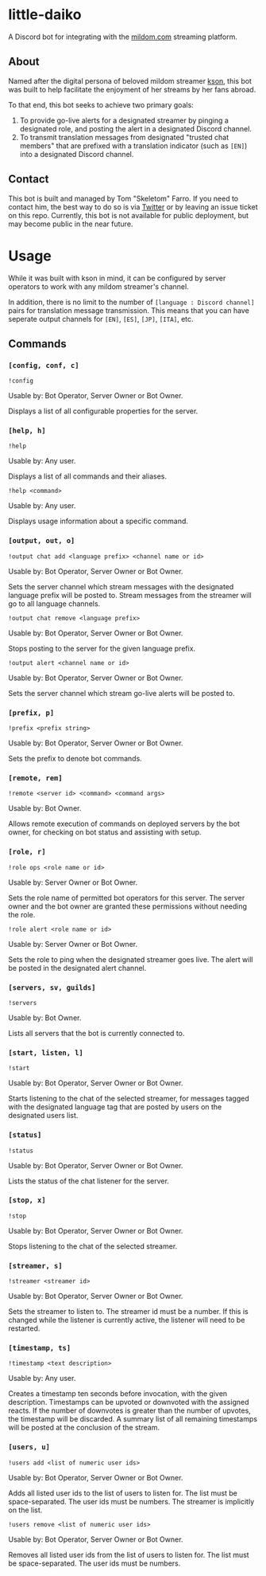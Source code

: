 # little-daiko
A Discord bot for integrating with the [mildom.com](https://www.mildom.com) streaming platform.
 
## About
Named after the digital persona of beloved mildom streamer [kson](https://www.mildom.com/10882672), this bot was built to help facilitate the enjoyment of her streams by her fans abroad. 
 
To that end, this bot seeks to achieve two primary goals:
1) To provide go-live alerts for a designated streamer by pinging a designated role, and posting the alert in a designated Discord channel.
2) To transmit translation messages from designated "trusted chat members" that are prefixed with a translation indicator (such as `[EN]`) into a designated Discord channel. 
 
## Contact
 
This bot is built and managed by Tom "Skeletom" Farro. If you need to contact him, the best way to do so is via [Twitter](https://www.twitter.com/fomtarro) or by leaving an issue ticket on this repo. Currently, this bot is not available for public deployment, but may become public in the near future.
 
# Usage
 
While it was built with kson in mind, it can be configured by server operators to work with any mildom streamer's channel. 
 
In addition, there is no limit to the number of `[language : Discord channel]` pairs for translation message transmission. This means that you can have seperate output channels for `[EN]`, `[ES]`, `[JP]`, `[ITA]`, etc.
 
## Commands
### `[config, conf, c]`

`!config`

Usable by: Bot Operator, Server Owner or Bot Owner.

Displays a list of all configurable properties for the server.

### `[help, h]`

`!help`

Usable by: Any user.

Displays a list of all commands and their aliases.

`!help <command>`

Usable by: Any user.

Displays usage information about a specific command.

### `[output, out, o]`

`!output chat add <language prefix> <channel name or id>`

Usable by: Bot Operator, Server Owner or Bot Owner.

Sets the server channel which stream messages with the designated language prefix will be posted to. Stream messages from the streamer will go to all language channels.

`!output chat remove <language prefix>`

Usable by: Bot Operator, Server Owner or Bot Owner.

Stops posting to the server for the given language prefix.

`!output alert <channel name or id>`

Usable by: Bot Operator, Server Owner or Bot Owner.

Sets the server channel which stream go-live alerts will be posted to.

### `[prefix, p]`

`!prefix <prefix string>`

Usable by: Bot Operator, Server Owner or Bot Owner.

Sets the prefix to denote bot commands.

### `[remote, rem]`

`!remote <server id> <command> <command args>`

Usable by: Bot Owner.

Allows remote execution of commands on deployed servers by the bot owner,  for checking on bot status and assisting with setup.

### `[role, r]`

`!role ops <role name or id>`

Usable by: Server Owner or Bot Owner.

Sets the role name of permitted bot operators for this server. The server owner and the bot owner are granted these permissions without needing the role.

`!role alert <role name or id>`

Usable by: Server Owner or Bot Owner.

Sets the role to ping when the designated streamer goes live.  The alert will be posted in the designated alert channel.

### `[servers, sv, guilds]`

`!servers`

Usable by: Bot Owner.

Lists all servers that the bot is currently connected to.

### `[start, listen, l]`

`!start`

Usable by: Bot Operator, Server Owner or Bot Owner.

Starts listening to the chat of the selected streamer,  for messages tagged with the designated language tag that are posted by users on the designated users list.

### `[status]`

`!status`

Usable by: Bot Operator, Server Owner or Bot Owner.

Lists the status of the chat listener for the server.

### `[stop, x]`

`!stop`

Usable by: Bot Operator, Server Owner or Bot Owner.

Stops listening to the chat of the selected streamer.

### `[streamer, s]`

`!streamer <streamer id>`

Usable by: Bot Operator, Server Owner or Bot Owner.

Sets the streamer to listen to. The streamer id must be a number.  If this is changed while the listener is currently active, the listener will need to be restarted.

### `[timestamp, ts]`

`!timestamp <text description>`

Usable by: Any user.

Creates a timestamp ten seconds before invocation, with the given description.  Timestamps can be upvoted or downvoted with the assigned reacts.  If the number of downvotes is greater than the number of upvotes, the timestamp will be discarded. A summary list of all remaining timestamps will be posted at the conclusion of the stream.

### `[users, u]`

`!users add <list of numeric user ids>`

Usable by: Bot Operator, Server Owner or Bot Owner.

Adds all listed user ids to the list of users to listen for.  The list must be space-separated. The user ids must be numbers. The streamer is implicitly on the list.

`!users remove <list of numeric user ids>`

Usable by: Bot Operator, Server Owner or Bot Owner.

Removes all listed user ids from the list of users to listen for.  The list must be space-separated. The user ids must be numbers.

